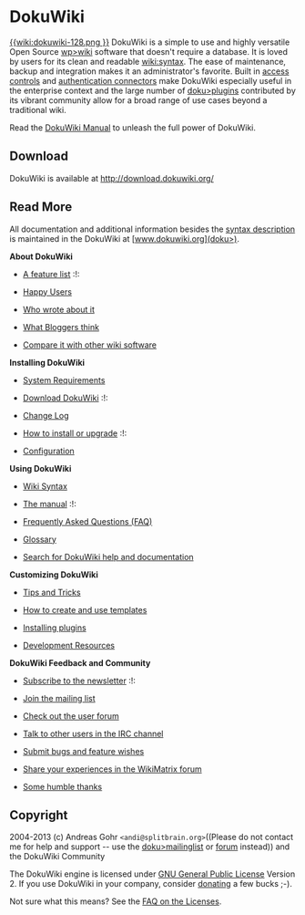 # DokuWiki

[{{wiki:dokuwiki-128.png }}](doku>wiki/dokuwiki) DokuWiki is a simple to use and highly versatile Open Source [wp>wiki](wp>wiki) software that doesn't require a database. It is loved by users for its clean and readable [wiki:syntax](wiki/syntax). The ease of maintenance, backup and integration makes it an administrator's favorite. Built in [access controls](doku>acl) and [authentication connectors](doku>auth) make DokuWiki especially useful in the enterprise context and the large number of [doku>plugins](doku>plugins) contributed by its vibrant community allow for a broad range of use cases beyond a traditional wiki.

Read the [DokuWiki Manual](doku>manual) to unleash the full power of DokuWiki.

## Download

DokuWiki is available at http://download.dokuwiki.org/


## Read More

All documentation and additional information besides the [syntax description](syntax) is maintained in the DokuWiki at [www.dokuwiki.org](doku>).

**About DokuWiki**


*  [A feature list](doku>features) :!:

*  [Happy Users](doku>users)

*  [Who wrote about it](doku>press)

*  [What Bloggers think](doku>blogroll)

*  [Compare it with other wiki software](http://www.wikimatrix.org/show/DokuWiki)

**Installing DokuWiki**


*  [System Requirements](doku>requirements)

*  [Download DokuWiki](http://download.dokuwiki.org/) :!:

*  [Change Log](doku>changes)

*  [How to install or upgrade](doku>Install) :!:

*  [Configuration](doku>config)

**Using DokuWiki**


*  [Wiki Syntax](doku>syntax)

*  [The manual](doku>manual) :!:

*  [Frequently Asked Questions (FAQ)](doku>FAQ)

*  [Glossary](doku>glossary)

*  [Search for DokuWiki help and documentation](http://search.dokuwiki.org)

**Customizing DokuWiki**


*  [Tips and Tricks](doku>tips)

*  [How to create and use templates](doku>Template)

*  [Installing plugins](doku>plugins)

*  [Development Resources](doku>development)

**DokuWiki Feedback and Community**


*  [Subscribe to the newsletter](doku>newsletter) :!:

*  [Join the mailing list](doku>mailinglist)

*  [Check out the user forum](http://forum.dokuwiki.org)

*  [Talk to other users in the IRC channel](doku>irc)

*  [Submit bugs and feature wishes](https///github.com/splitbrain/dokuwiki/issues)

*  [Share your experiences in the WikiMatrix forum](http://www.wikimatrix.org/forum/viewforum.php?id=10)

*  [Some humble thanks](doku>thanks)


## Copyright

2004-2013 (c) Andreas Gohr `<andi@splitbrain.org>`((Please do not contact me for help and support -- use the [doku>mailinglist](doku>mailinglist) or [forum](http://forum.dokuwiki.org) instead)) and the DokuWiki Community

The DokuWiki engine is licensed under [GNU General Public License](http://www.gnu.org/licenses/gpl.html) Version 2. If you use DokuWiki in your company, consider [donating](doku>donate) a few bucks ;-).

Not sure what this means? See the [FAQ on the Licenses](doku>faq/license).

